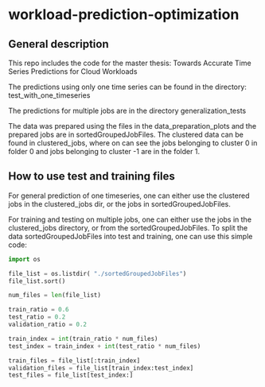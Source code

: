 # workload-prediction-optimization

## General description
This repo includes the code for the master thesis: Towards Accurate Time Series  Predictions for Cloud Workloads

The predictions using only one time series can be found in the directory: test_with_one_timeseries

The predictions for multiple jobs are in the directory generalization_tests

The data was prepared using the files in the data_preparation_plots and the prepared jobs are in sortedGroupedJobFiles. 
The clustered data can be found in clustered_jobs, where on can see the jobs belonging to cluster 0 in folder 0 and 
jobs belonging to cluster -1 are in the folder 1.


## How to use test and training files
For general prediction of one timeseries, one can either use the clustered jobs in the clustered_jobs dir, or
the jobs in sortedGroupedJobFiles.

For training and testing on multiple jobs, one can either use the jobs in the clustered_jobs directory, or from the 
sortedGroupedJobFiles. 
To split the data sortedGroupedJobFiles into test and training, one can use this simple code:
```python
import os

file_list = os.listdir( "./sortedGroupedJobFiles")
file_list.sort()  

num_files = len(file_list)

train_ratio = 0.6
test_ratio = 0.2
validation_ratio = 0.2

train_index = int(train_ratio * num_files)
test_index = train_index + int(test_ratio * num_files)

train_files = file_list[:train_index]
validation_files = file_list[train_index:test_index]
test_files = file_list[test_index:]
```

